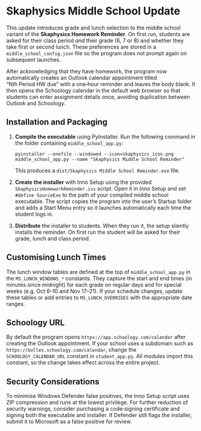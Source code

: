Skaphysics Middle School Update
==============================

This update introduces grade and lunch selection to the middle school
variant of the **Skaphysics Homework Reminder**.  On first run,
students are asked for their class period *and* their grade (6, 7 or 8)
and whether they take first or second lunch.  These preferences are
stored in a `middle_school_config.json` file so the program does not
prompt again on subsequent launches.

After acknowledging that they have homework, the program now
automatically creates an Outlook calendar appointment titled
“Nth Period HW due” with a one‑hour reminder and leaves the body
blank.  It then opens the Schoology calendar in the default web
browser so that students can enter assignment details once, avoiding
duplication between Outlook and Schoology.

Installation and Packaging
-------------------------

1. **Compile the executable** using PyInstaller.  Run the following
   command in the folder containing `middle_school_app.py`:

   ```
   pyinstaller --onefile --windowed --icon=skaphysics_icon.png middle_school_app.py --name "Skaphysics Middle School Reminder"
   ```

   This produces a `dist/Skaphysics Middle School Reminder.exe` file.

2. **Create the installer** with Inno Setup using the provided
   `SkaphysicsHomeworkReminder.iss` script.  Open it in Inno Setup and
   set `#define SourceExe` to the path of your compiled middle school
   executable.  The script copies the program into the user’s Startup
   folder and adds a Start Menu entry so it launches automatically
   each time the student logs in.

3. **Distribute** the installer to students.  When they run it,
   the setup silently installs the reminder.  On first run the
   student will be asked for their grade, lunch and class period.

Customising Lunch Times
-----------------------

The lunch window tables are defined at the top of
`middle_school_app.py` in the `MS_LUNCH_WINDOWS_*` constants.  They
capture the start and end times (in minutes since midnight) for each
grade on regular days and for special weeks (e.g. Oct 6–10 and
Nov 17–21).  If your schedule changes, update these tables or add
entries to `MS_LUNCH_OVERRIDES` with the appropriate date ranges.

Schoology URL
-------------

By default the program opens `https://app.schoology.com/calendar` after
creating the Outlook appointment.  If your school uses a subdomain
such as `https://bolles.schoology.com/calendar`, change the
`SCHOOLOGY_CALENDAR_URL` constant in `student_app.py`.  All modules
import this constant, so the change takes effect across the entire
project.

Security Considerations
-----------------------

To minimise Windows Defender false positives, the Inno Setup script
uses ZIP compression and runs at the lowest privilege.  For further
reduction of security warnings, consider purchasing a code‑signing
certificate and signing both the executable and installer.  If
Defender still flags the installer, submit it to Microsoft as a
false positive for review.